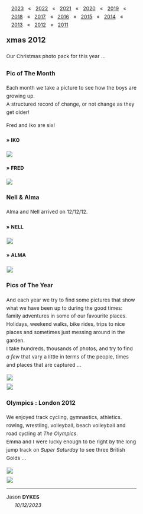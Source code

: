 <head><title> xmas 2012 </title></head>

<link rel="stylesheet" type="text/css" href="https://jsndyks.github.io/web/css/pages.css"/>

<style>
  ul {list-style-type: "» "; margin-left:-1em}
  li {padding-top:0.25em;padding-bottom:0.25em;}
  .oneCol {padding-left:15%;padding-right:15%; font-size:95%; letter-spacing: +0.25px; line-height:1.65 }
  .crash {font-weight:bold; font-size:100%}
  .crash .caps {font-weight:bold; font-size:90%; font-variant-caps: all-caps}
  .indent {font-style:normal}
  .navBar {float:right; padding-left:1em; text-align"right; markdown:1}
</style>

<div class="oneCol" width="67%" markdown="1">

<div class='navBar' markdown="1">

[2023](../2023) &nbsp;&nbsp;&laquo;&nbsp;&nbsp; [2022](../2022) &nbsp;&nbsp;&laquo;&nbsp;&nbsp; [2021](../2021) &nbsp;&nbsp;&laquo;&nbsp;&nbsp; [2020](../2020) &nbsp;&nbsp;&laquo;&nbsp;&nbsp; [2019](../2019) &nbsp;&nbsp;&laquo;&nbsp;&nbsp; [2018](../2018) &nbsp;&nbsp;&laquo;&nbsp;&nbsp; [2017](../2017) &nbsp;&nbsp;&laquo;&nbsp;&nbsp; [2016](../2016) &nbsp;&nbsp;&laquo;&nbsp;&nbsp; [2015](../2015) &nbsp;&nbsp;&laquo;&nbsp;&nbsp; [2014](../2014) &nbsp;&nbsp;&laquo;&nbsp;&nbsp; [2013](../2013) &nbsp;&nbsp;&laquo;&nbsp;&nbsp; [2012](../2012) &nbsp;&nbsp;&laquo;&nbsp;&nbsp; [2011](../2011)

</div>

## xmas 2012

Our Christmas photo pack for this year ...

### Pic of The Month

Each month we take a picture to see how the boys are growing up.<br/>
A structured record of change, or not change as they get older!

Fred and Iko are six!

#### &raquo; IKO

<div class="topTitle" width="80%" style="margin-top:0.5em; margin-bottom:0.5em">
<a href="./iko12-3600x2400.jpg"><img src="iko12-3600x2400.jpg" style="border:none"/></a>
</div>

#### &raquo; FRED

<div class="topTitle" width="80%" style="margin-top:0.5em; margin-bottom:0.5em">
<a href="./fred12-3600x2400.jpg"><img src="fred12-3600x2400.jpg" style="border:none"/></a>
</div>

### Nell &amp; Alma

Alma and Nell arrived on 12/12/12.

#### &raquo; NELL

<div class="topTitle" width="80%" style="margin-top:0.5em; margin-bottom:0.5em">
<a href="./nellAlma-v2-nell.jpg"><img src="nellAlma-v2-nell.jpg" style="border:dashed #e0e0e0 1px"/></a>
</div>

#### &raquo; ALMA

<div class="topTitle" width="80%" style="margin-top:0.5em; margin-bottom:0.5em">
<a href="./nellAlma-v2-alma.jpg"><img src="nellAlma-v2-alma.jpg" style="border:dashed #e0e0e0 1px"/></a>
</div>

### Pics of The Year

And each year we try to find some pictures that show what we have been up to during the good times: family adventures in some of our favourite places.<br/>Holidays, weekend walks, bike rides, trips to nice places and sometimes just messing around in the garden.<br/>
I take hundreds, thousands of photos, and try to find _a few_ that vary a little in terms of the people, times and places that are captured ...

<div class="topTitle" width="80%" style="margin-top:0.5em; margin-bottom:0.5em">
<a href="xmas2012-fred.jpg"><img src="xmas2012-fred.jpg" style="border:dashed #e0e0e0 1px"/></a>
</div>

<div class="topTitle" width="80%" style="margin-top:0.5em; margin-bottom:0.5em">
<a href="xmas2012-iko.jpg"><img src="xmas2012-iko.jpg" style="border:dashed #e0e0e0 1px"/></a>
</div>

### Olympics : London 2012

We enjoyed track cycling, gymnastics, athletics. rowing, wrestling, volleyball, beach volleyball and road cycling at _The Olympics_.<br/>Emma and I were lucky enough to be right by the long jump track on _Super Saturday_ to see three British Golds ... 

<div class="topTitle" width="80%" style="margin-top:0.5em; margin-bottom:0.5em">
<a href="olympic2012-card1.jpg"><img src="olympic2012-card1.jpg" style="border:dashed #e0e0e0 1px"/></a>
</div>

<div class="topTitle" width="80%" style="margin-top:0.5em; margin-bottom:0.5em">
<a href="olympic2012-card2.jpg"><img src="olympic2012-card2.jpg" style="border:dashed #e0e0e0 1px"/></a>
</div>

---

<div class="jdSig" markdown="1">

Jason **DYKES**<br/>
<span style="padding-left:0.5em">&nbsp;&nbsp;&nbsp;&nbsp;_10/12/2023_<br/></span>
<!--- <br/>🐁 --->
<!--- update --->

</div>
